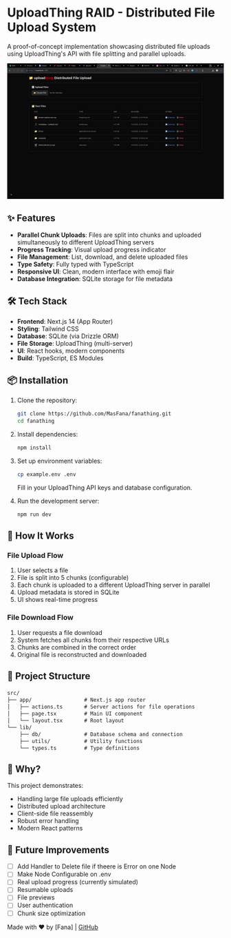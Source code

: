 # UploadThing RAID - Distributed File Upload System

A proof-of-concept implementation showcasing distributed file uploads using UploadThing's API with file splitting and parallel uploads.

![File Upload UI Preview](image.png)

## ✨ Features

- **Parallel Chunk Uploads**: Files are split into chunks and uploaded simultaneously to different UploadThing servers
- **Progress Tracking**: Visual upload progress indicator
- **File Management**: List, download, and delete uploaded files
- **Type Safety**: Fully typed with TypeScript
- **Responsive UI**: Clean, modern interface with emoji flair
- **Database Integration**: SQLite storage for file metadata

## 🛠️ Tech Stack

- **Frontend**: Next.js 14 (App Router)
- **Styling**: Tailwind CSS
- **Database**: SQLite (via Drizzle ORM)
- **File Storage**: UploadThing (multi-server)
- **UI**: React hooks, modern components
- **Build**: TypeScript, ES Modules

## 📦 Installation

1. Clone the repository:
   ```bash
   git clone https://github.com/MasFana/fanathing.git
   cd fanathing
   ```

2. Install dependencies:
   ```bash
   npm install
   ```

3. Set up environment variables:
   ```bash
   cp example.env .env
   ```
   Fill in your UploadThing API keys and database configuration.

4. Run the development server:
   ```bash
   npm run dev
   ```

## 🧠 How It Works

### File Upload Flow
1. User selects a file
2. File is split into 5 chunks (configurable)
3. Each chunk is uploaded to a different UploadThing server in parallel
4. Upload metadata is stored in SQLite
5. UI shows real-time progress

### File Download Flow
1. User requests a file download
2. System fetches all chunks from their respective URLs
3. Chunks are combined in the correct order
4. Original file is reconstructed and downloaded

## 📂 Project Structure

```
src/
├── app/                 # Next.js app router
│   ├── actions.ts       # Server actions for file operations
│   ├── page.tsx         # Main UI component
│   └── layout.tsx       # Root layout
└── lib/
    ├── db/              # Database schema and connection
    ├── utils/           # Utility functions
    └── types.ts         # Type definitions
```

## 🌟 Why?

This project demonstrates:
- Handling large file uploads efficiently
- Distributed upload architecture
- Client-side file reassembly
- Robust error handling
- Modern React patterns

## 🚧 Future Improvements

- [ ] Add Handler to Delete file if theere is Error on one Node
- [ ] Make Node Configurable on .env
- [ ] Real upload progress (currently simulated)
- [ ] Resumable uploads
- [ ] File previews
- [ ] User authentication
- [ ] Chunk size optimization

Made with ❤️ by [Fana] | [GitHub](https://github.com/MasFana)
